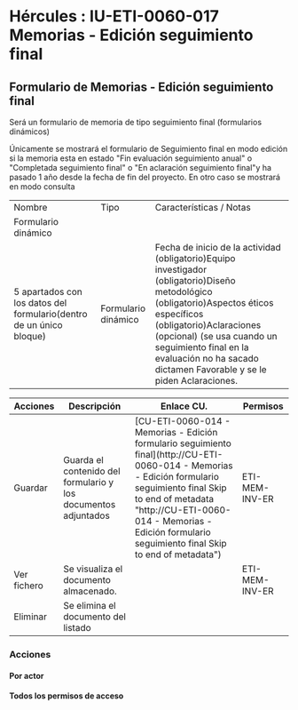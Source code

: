 # Hércules : IU\-ETI\-0060\-017 Memorias \- Edición seguimiento final



## Formulario de Memorias \- Edición seguimiento final

Será un formulario de memoria de tipo seguimiento final (formularios dinámicos)

Únicamente se mostrará el formulario de Seguimiento final en modo edición si la memoria esta en estado "Fin evaluación seguimiento anual" o "Completada seguimiento final" o "En aclaración seguimiento final"y ha pasado 1 año desde la fecha de fin del proyecto. En otro caso se mostrará en modo consulta



|  | | |
| --- | --- | --- |
| Nombre | Tipo | Características / Notas |
| Formulario dinámico | | |
| 5 apartados con los datos del formulario(dentro de un único bloque) | Formulario dinámico | Fecha de inicio de la actividad (obligatorio)Equipo investigador (obligatorio)Diseño metodológico (obligatorio)Aspectos éticos específicos (obligatorio)Aclaraciones (opcional) (se usa cuando un seguimiento final en la evaluación no ha sacado dictamen Favorable y se le piden Aclaraciones. |

  


  




| Acciones | Descripción | Enlace CU. | Permisos |
| --- | --- | --- | --- |
| Guardar | Guarda el contenido del formulario y los documentos adjuntados | [CU\-ETI\-0060\-014 \- Memorias \- Edición formulario seguimiento final](http://CU-ETI-0060-014 - Memorias - Edición formulario seguimiento final Skip to end of metadata "http://CU-ETI-0060-014 - Memorias - Edición formulario seguimiento final Skip to end of metadata") | ETI\-MEM\-INV\-ER |
| Ver fichero | Se visualiza el documento almacenado. |  | ETI\-MEM\-INV\-ER |
| Eliminar | Se elimina el documento del listado |  |  |

  


### Acciones

#### Por actor

#### Todos los permisos de acceso




